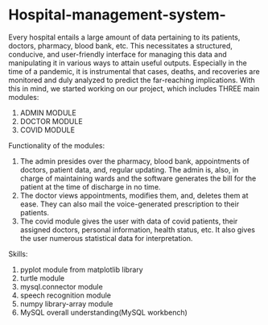 # Hospital-management-system-
Every hospital entails a large amount of data pertaining to its patients, doctors, pharmacy, blood bank, etc. This necessitates a structured, conducive, and user-friendly interface for managing this data and manipulating it in various ways to attain useful outputs. Especially in the time of a pandemic, it is instrumental that cases, deaths, and recoveries are monitored and duly analyzed to predict the far-reaching implications.
With this in mind, we started working on our project, which includes THREE main modules:

1. ADMIN MODULE
2. DOCTOR MODULE
3. COVID MODULE

Functionality of the modules:
1. The admin presides over the pharmacy, blood bank, appointments of doctors, patient data, and, regular updating. The admin is, also, in charge of maintaining wards and the software generates the bill for the patient at the time of discharge in no time.
2. The doctor views appointments, modifies them, and, deletes them at ease. They can also mail the voice-generated prescription to their patients.
3. The covid module gives the user with data of covid patients, their assigned doctors, personal information, health status, etc. It also gives the user numerous statistical data for interpretation.

Skills: 
1. pyplot module from matplotlib library
2. turtle module
3. mysql.connector module 
4. speech recognition module 
5. numpy library-array module
6. MySQL overall understanding(MySQL workbench)
